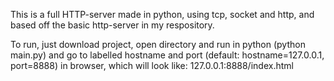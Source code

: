 This is a full HTTP-server made in python, using tcp, socket and http, and based off the basic http-server in my respository.

To run, just download project, open directory and run in python (python main.py) and go to labelled hostname and port (default: hostname=127.0.0.1, port=8888) in browser, which will look like:
127.0.0.1:8888/index.html
